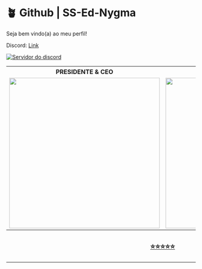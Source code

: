 # 🪴 Github | SS-Ed-Nygma
Seja bem vindo(a) ao meu perfil!

Discord: [Link](https://discord.gg/pcRTG92dVb)

[![Servidor do discord](https://cdn.discordapp.com/emojis/1165116069208404059.webp?size=96&quality=lossless)](https://discord.gg/pcRTG92dVb)


<table>
  <tr>
    <th align="center">PRESIDENTE & CEO</th>
    <th align="center">CORPORAÇÃO</th>
  </tr>
  <tr>
    <td align="center">
<img alt="" width="400" src="https://cdn.discordapp.com/attachments/1003540764241969214/1167950571081314355/ssednygmaedit.png?ex=654ffdbb&is=653d88bb&hm=77bc97adf8cdabe971a3a4fb8dee7e8b9547bfb7c42e5879348a58504ff160d8&" alt=""></img>
</td>
<td align="center">
<img alt="" width="400" src="https://cdn.discordapp.com/attachments/1003540764241969214/1167948074077933638/BTL_LUXURY_BY_ED_NYGMA.gif?ex=654ffb68&is=653d8668&hm=34229874627ba99e15a84b5ddbfac9e7c400920501e18a48a6eacb9ccee1bef6&" alt=""></img>
</td>
  </tr>
  <tr>
    <th colspan="2" align="center">
      <h3><a href="/README.md#-plugins">⭐⭐⭐⭐⭐</a></h3>
    </th>

